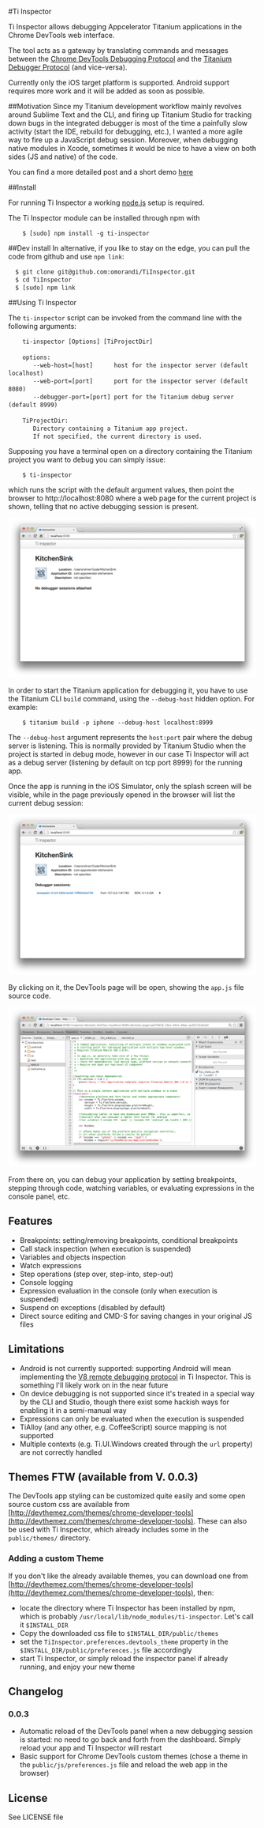 #Ti Inspector

Ti Inspector allows debugging Appcelerator Titanium applications in the Chrome DevTools web interface.

The tool acts as a gateway by translating commands and messages between the [Chrome DevTools Debugging Protocol](https://developers.google.com/chrome-developer-tools/docs/protocol/1.0/) and the [Titanium Debugger Protocol](http://docs.appcelerator.com/titanium/latest/#!/guide/Debugger_Protocol) (and vice-versa).

Currently only the iOS target platform is supported. Android support requires more work and it will be added as soon as possible. 

##Motivation
Since my Titanium development workflow mainly revolves around Sublime Text and the CLI, and firing up Titanium Studio for tracking down bugs in the integrated debugger is most of the time a painfully slow activity (start the IDE, rebuild for debugging, etc.), I wanted a more agile way to fire up a JavaScript debug session. Moreover, when debugging native modules in Xcode, sometimes it would be nice to have a view on both sides (JS and native) of the code.

You can find a more detailed post and a short demo [here](http://titaniumninja.com/debugging-titanium-apps-with-chrome-devtools/)

##Install

For running Ti Inspector a working [node.js](http://nodejs.org/) setup is required.

The Ti Inspector module can be installed through npm with

~~~
    $ [sudo] npm install -g ti-inspector
~~~


##Dev install
In alternative, if you like to stay on the edge, you can pull the code from github and use `npm link`:

~~~
  $ git clone git@github.com:omorandi/TiInspector.git
  $ cd TiInspector
  $ [sudo] npm link
~~~

##Using Ti Inspector

The `ti-inspector` script can be invoked from the command line with the following arguments:

~~~
    ti-inspector [Options] [TiProjectDir]
    
    options:
       --web-host=[host]      host for the inspector server (default localhost)
       --web-port=[port]      port for the inspector server (default 8080)
       --debugger-port=[port] port for the Titanium debug server (default 8999)
        
    TiProjectDir: 
       Directory containing a Titanium app project. 
       If not specified, the current directory is used.
~~~

Supposing you have a terminal open on a directory containing the Titanium project you want to debug you can simply issue:

~~~
    $ ti-inspector
~~~

which runs the script with the default argument values, then point the browser to http://localhost:8080 where a web page for the current project is shown, telling that no active debugging session is present.

![](./screenshots/web-no-sessions.png)

In order to start the Titanium application for debugging it, you have to use the Titanium CLI `build` command, using the `--debug-host` hidden option. For example:

~~~
    $ titanium build -p iphone --debug-host localhost:8999
~~~

The `--debug-host` argument represents the `host:port` pair where the debug server is listening. This is normally provided by Titanium Studio when the project is started in debug mode, however in our case Ti Inspector will act as a debug server (listening by default on tcp port 8999) for the running app. 

Once the app is running in the iOS Simulator, only the splash screen will be visible, while in the page previously opened in the browser will list the current debug session:


![](./screenshots/web-active-session.png)


By clicking on it, the DevTools page will be open, showing the `app.js` file source code.

![](./screenshots/debug-session.png)

From there on, you can debug your application by setting breakpoints, stepping through code, watching variables, or evaluating expressions in the console panel, etc.


## Features

* Breakpoints: setting/removing breakpoints, conditional breakpoints
* Call stack inspection (when execution is suspended)
* Variables and objects inspection
* Watch expressions
* Step operations (step over, step-into, step-out)
* Console logging
* Expression evaluation in the console (only when execution is suspended)
* Suspend on exceptions (disabled by default)
* Direct source editing and CMD-S for saving changes in your original JS files

## Limitations

* Android is not currently supported: supporting Android will mean implementing the [V8 remote debugging protocol](https://code.google.com/p/v8/wiki/DebuggerProtocol) in Ti Inspector. This is something I'll likely work on in the near future
* On device debugging is not supported since it's treated in a special way by the CLI and Studio, though there exist some hackish ways for enabling it in a semi-manual way
* Expressions can only be evaluated when the execution is suspended
* TiAlloy (and any other, e.g. CoffeeScript) source mapping is not supported
* Multiple contexts (e.g. Ti.UI.Windows created through the `url` property) are not correctly handled

## Themes FTW (available from V. 0.0.3)

The DevTools app styling can be customized quite easily and some open source custom css are available from [http://devthemez.com/themes/chrome-developer-tools](http://devthemez.com/themes/chrome-developer-tools).
These can also be used with Ti Inspector, which already includes some in the `public/themes/` directory.

### Adding a custom Theme
If you don't like the already available themes, you can download one from [http://devthemez.com/themes/chrome-developer-tools](http://devthemez.com/themes/chrome-developer-tools), then:
* locate the directory where Ti Inspector has been installed by npm, which is probably `/usr/local/lib/node_modules/ti-inspector`. Let's call it `$INSTALL_DIR`
* Copy the downloaded css file to `$INSTALL_DIR/public/themes`
* set the `TiInspector.preferences.devtools_theme` property in the `$INSTALL_DIR/public/preferences.js`  file  accordingly
* start Ti Inspector, or simply reload the inspector panel if already running, and enjoy your new theme


## Changelog

### 0.0.3

* Automatic reload of the DevTools panel when a new debugging session is started: no need to go back and forth from the dashboard. Simply reload your app and Ti Inspector will restart
* Basic support for Chrome DevTools custom themes (chose a theme in the `public/js/preferences.js` file and reload the web app in the browser)


## License

See LICENSE file

